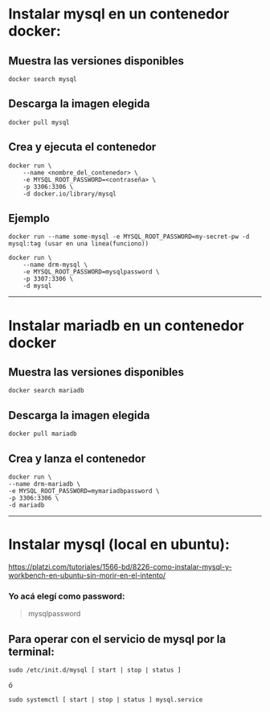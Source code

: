 # Instalar mysql en un contenedor docker:

## Muestra las versiones disponibles
    docker search mysql 

## Descarga la imagen elegida
    docker pull mysql

## Crea y ejecuta el contenedor
    docker run \
        --name <nombre_del_contenedor> \
        -e MYSQL_ROOT_PASSWORD=<contraseña> \
        -p 3306:3306 \
        -d docker.io/library/mysql

## Ejemplo
    docker run --name some-mysql -e MYSQL_ROOT_PASSWORD=my-secret-pw -d mysql:tag (usar en una linea(funciono))

    docker run \
        --name drm-mysql \
        -e MYSQL_ROOT_PASSWORD=mysqlpassword \
        -p 3307:3306 \
        -d mysql

------------------------------------------------

# Instalar mariadb en un contenedor docker

## Muestra las versiones disponibles
    docker search mariadb 

## Descarga la imagen elegida
    docker pull mariadb

## Crea y lanza el contenedor
    docker run \
    --name drm-mariadb \
    -e MYSQL_ROOT_PASSWORD=mymariadbpassword \
    -p 3306:3306 \
    -d mariadb

------------------------------------------------

# Instalar mysql (local en ubuntu):
https://platzi.com/tutoriales/1566-bd/8226-como-instalar-mysql-y-workbench-en-ubuntu-sin-morir-en-el-intento/

### Yo acá elegí como password:
> mysqlpassword

## Para operar con el servicio de mysql por la terminal:
    sudo /etc/init.d/mysql [ start | stop | status ]

ó

    sudo systemctl [ start | stop | status ] mysql.service